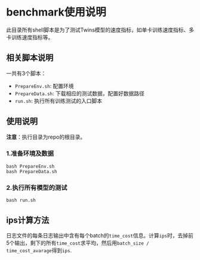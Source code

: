 # benchmark使用说明

此目录所有shell脚本是为了测试Twins模型的速度指标，如单卡训练速度指标、多卡训练速度指标等。

## 相关脚本说明

一共有3个脚本：

- `PrepareEnv.sh`: 配置环境
- `PrepareData.sh`: 下载相应的测试数据，配置好数据路径
- `run.sh`: 执行所有训练测试的入口脚本

## 使用说明

**注意**：执行目录为repo的根目录。

### 1.准备环境及数据

```shell
bash PrepareEnv.sh
bash PrepareData.sh
```

### 2.执行所有模型的测试

```shell
bash run.sh
```

## ips计算方法

日志文件的每条日志输出中含有每个batch的`time_cost`信息。计算`ips`时，去掉前5个输出，剩下的所有`time_cost`求平均，然后用`batch_size / time_cost_avarage`得到`ips`. 
